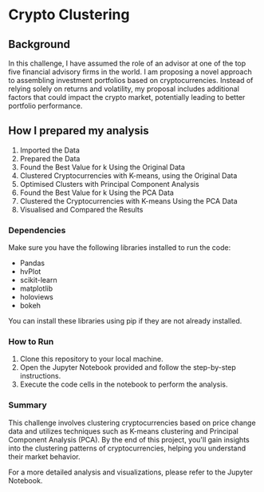 # Crypto Clustering

## Background
In this challenge, I have assumed the role of an advisor at one of the top five financial advisory firms in the world. I am proposing a novel approach to assembling investment portfolios based on cryptocurrencies. Instead of relying solely on returns and volatility, my proposal includes additional factors that could impact the crypto market, potentially leading to better portfolio performance.

## How I prepared my analysis

1. Imported the Data
2. Prepared the Data
3. Found the Best Value for k Using the Original Data
4. Clustered Cryptocurrencies with K-means, using the Original Data
5. Optimised Clusters with Principal Component Analysis
6. Found the Best Value for k Using the PCA Data
7. Clustered the Cryptocurrencies with K-means Using the PCA Data
8. Visualised and Compared the Results

### Dependencies
Make sure you have the following libraries installed to run the code:
- Pandas
- hvPlot
- scikit-learn
- matplotlib
- holoviews
- bokeh

You can install these libraries using pip if they are not already installed.

### How to Run
1. Clone this repository to your local machine.
2. Open the Jupyter Notebook provided and follow the step-by-step instructions.
3. Execute the code cells in the notebook to perform the analysis.

### Summary
This challenge involves clustering cryptocurrencies based on price change data and utilizes techniques such as K-means clustering and Principal Component Analysis (PCA). By the end of this project, you'll gain insights into the clustering patterns of cryptocurrencies, helping you understand their market behavior.

For a more detailed analysis and visualizations, please refer to the Jupyter Notebook.

